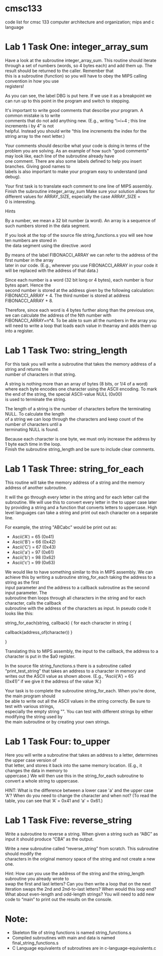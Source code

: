 # cmsc133
code list for cmsc 133 computer architecture and organization; mips and c language

# Lab 1 Task One: integer_array_sum

Have	a	look	at	the	subroutine	integer_array_sum.	This	routine	should	iterate	through	a	set	of	numbers	
(words,	so	4	bytes	each)	and	add	them	up.	The	result	should	be	returned	to	the	caller.	Remember	that	
this	 is	 a	 subroutine	 (function)	 so	 you	 will	 have	 to	 obey	 the	MIPS	 calling	 convention	 in	 how	 you	 use	
registers!

As	you	can	see,	the	label	DBG	is	put	here.	If	we	use	it	as	a	breakpoint	we	can	run	up	to	this	point	in	the	
program	and	switch	to	stepping.

It's	 important	 to	 write	 good	 comments	 that	 describe	 your	 program.	 A	 common	 mistake	 is	 to	 write	
comments	 that	 do	 not	 add	 anything	 new.	 (E.g.,	 writing	 “i=i+4	 ;	 this	 line	 increments	 i	 by	 4”	 is	 not	
helpful.	Instead	you	should	write	“this	line	increments	the	index	for	the	string	array	to	the	next	letter.)

Your	comments	should	describe	what	your	code	is	doing	in	terms	of	the	problem	you	are	solving.
As	an	example	of	how	such	"good	comments"	may	look	like,	each	line	of	the	subroutine	already	have	
one	comment.	There	are	also	some	labels	defined to	help	you	insert	branches.	Giving	good	names	to	
labels	is	also	important	to	make	your	program	easy	to	understand	(and	debug).

Your	 first	 task	 is	 to	 translate	 each	 comment	 to	 one	 line	 of	 MIPS	 assembly.	 Finish	 the	 subroutine	
integer_array_sum
Make	sure	your	solution	allows	for	different	values	for	ARRAY_SIZE,	especially	the	case	ARRAY_SIZE	=	
0	is	interesting.

Hints

By	a	number,	we	mean	a	32	bit	number	(a	word).	An	array	is	a	sequence	of	such	numbers	stored	in	the	
data	segment.

If	you	look	at	the	top	of	the source	file	string_functions.s	you	will	see	how	ten	numbers	are	stored	in	
the	data	segment	using	the	directive	.word

By	means	of	the	label	FIBONACCI_ARRAY	we	can	refer	to	the	address	of	the	first	number	in	the	array	
later	in	our	code.	(E.g.,	wherever	you	use	FIBONACCI_ARRAY	in	your	code	it	will	be	replaced	with	the	
address	of	that	data.)

Since	 each	 number	 is	 a	 word	 (32	 bit	 long	 or	 4	 bytes),	 each	 number	 is	 four	 bytes	 apart.	 Hence	 the	
second	number	is	stored	at	the	address	given	by	the	following	calculation:	FIBONACCI_ARRAY	+	4.
The	 third	number	is	stored	at	address	FIBONACCI_ARRAY	+	 8. 

Therefore,	since	each	word	is	4	bytes	further	along	than	the	previous	one,	we	can	calculate	the	address of	 the	Nth	number	with	FIBONACCI_ARRAY+n*4. 
To	be	able	 to	sum	all	 the	numbers	in	 the	array	you	will	need	to	write	a	loop	that	loads	each	value	in	thearray	and	adds	them	up	into	a	register.

# Lab 1 Task Two: string_length

For	 this	 task	 you	 will	 write	 a	 subroutine	 that	 takes	 the	memory	 address	 of	 a	 string	 and	 returns	 the	
number	of	characters	in	that	string.

A	string	is	nothing	more	than	an	array	of	bytes	(8	bits,	or	1/4	of	a	word)	where	each	byte	encodes	one	
character using	the	ASCII	encoding.	To	mark	the	end	of	the	string,	the	special	ASCII-value	NULL	(0x00)	
is	used	to	terminate	the	string.

The	length	of	a	string	is	the	number	of	characters	before	the	terminating	NULL.	To	calculate	the	length	
of	 a	 string	 we	 can	 loop	 through	 the	 characters	 and	 keep	 count	 of	 the	 number	 of	 characters	 until	 a	
terminating	NULL	is	found.

Because	each	character	is	one	byte,	we	must	only	increase	the	address	by	1	byte	each	time	in	the	loop.	
Finish	the	subroutine	string_length	and	be	sure	to	include	clear	comments.

# Lab 1 Task Three: string_for_each

This	routine	will	take	the	memory	address	of	a	string	and	the	memory	address	of	another	subroutine.

It	will	the	go	through	every	letter	in	the	string	and	for	each	letter	call	the	subroutine.	We	will	use	this	to	 convert	every	 letter	 in	 the	 to	 upper	 case	 later	 by	 providing	 a	 string	 and	 a	 function	 that	 converts	letters	to	uppercase.
High	level	languages	can	take	a	string	and	print	out	each	character	on	a	separate	line.	

For	example,	the	string	"ABCabc"	would	be	print	out	as:
- Ascii('A')	=	65	(0x41)	
- Ascii('B')	=	66	(0x42)	
- Ascii('C')	=	67	(0x43)	
- Ascii('a')	=	97	(0x61)	
- Ascii('b')	=	98	(0x62)	
- Ascii('c')	=	99	(0x63)

We	would	like	to	have	something	similar	to	this	in	MIPS	assembly.
We	can	achieve	this	by	writing	a	subroutine	string_for_each	taking	the	address	to	a	string	as	the	first	
input	 parameter	 and	 the	 address	 to	 a	 callback	 subroutine	 as	 the	 second	 input	 parameter.	 The	
subroutine	 then	 loops	 through	 all	 characters	 in	 the	 string	 and	 for	 each	 character,	 calls	 the	 callback	
subroutine	with	the	address	of	the	characters	as	input.	In	pseudo	code	it	looks	like	this:

string_for_each(string,	callback)	{	for	each	character	in	string	{

callback(address_of(character))	}

}

Translating	this	to	MIPS	assembly,	the	input	to	the	callback,	the	address	to	a	character	is	put	in	the	$a0	
register.

In	 the	 source	 file	 string_functions.s	 there	 is	 a	 subroutine	 called	 “print_test_string”	 that	 takes	 an	
address	to	a	character	in	memory	and	writes	out	the	ASCII	value	as	shown	above.	(E.g.,	“Ascii(‘A’)	=	65	
(0x41)”	if	we	give	it	the	address	of	the	value	‘A’.)

Your	task	is	to	complete	the	subroutine	string_for_each.	When	you’re	done,	the	main	program	should	
be	 able	 to	 write	 out	 all	 the	 ASCII	 values	 in	 the	 string	 correctly.	 Be	 sure	 to	 test	 with	 various	 strings,	
especially	the	empty	string	"".	You	can	test	with	different	strings	by	either	modifying	the	string	used	by	
the	main	subroutine	or	by	creating	your	own	strings.

# Lab 1 Task Four: to_upper

Here	you	will	write	a	subroutine	that	takes	an	address	to	a	letter,	determines	the	upper	case	version	of	
that	letter,	and	stores	it	back	into	the	same	memory	location.	(E.g.,	it	changes	the	data	in	memory	to	
uppercase.)	 We	 will	 then	 use	 this	 in	 the	 string_for_each	 subroutine	 to convert	 a	 whole	 string	 to	
uppercase.

HINT:	What	is	the	difference	between	a	lower	case	'a'	and	the	
upper	case	'A'?	When	do	you	need	to	change	the	character	and	when	not?	(To	read	the	table,	you	can	
see	that	‘A’	=	0x41	and	‘a’	=	0x61.)

# Lab 1 Task Five: reverse_string

Write	a	subroutine	to	reverse	a	string.	When	given	a	string	such	as	“ABC”	as	input	it	should	produce	
“CBA”	as	the	output.

Write	 a	 new	 subroutine	 called	 “reverse_string” from	 scratch.	 This	 subroutine	 should	 modify	 the	
characters	in	the	original	memory	space	of	the	string	and	not	create	a	new	one.

Hint:	How	can	you	use	the	address	of	the	string	and	the	string_length	subroutine	you	already	wrote	to	
swap	the	first	and	last	letters?	Can	you	then	write	a	loop	that	on	the	next	iteration	swaps	the	2nd	and	
2nd-to-last	letters?	When	would	this	loop	end?	What	about	even-length	and	odd-length	strings?
You	will	need	to	add	new	code	to	“main”	to	print	out	the	results	on	the	console.

# Note:
- Skeleton file of string functions is named string_functions.s
- Compiled subroutines with main and data is named final_string_functions.s
- C Language equivalents of subroutines are in c-language-equivalents.c
